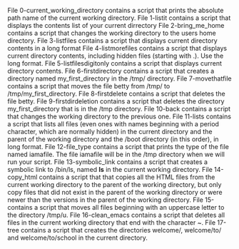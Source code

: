 File 0-current_working_directory contains a script that prints the absolute path name of the current working directory.
File 1-listit contains a script that displays the contents list of your current dirrectory
File 2-bring_me_home contains a script that changes the working directory to the users home directory.
File 3-listfiles contains a script that displays current directory contents in a long format
File 4-listmorefiles contains a script that displays current directory contents, including hidden files (starting with .). Use the long format.
File 5-listfilesdigitonly contains a script that displays current directory contents.
File 6-firstdirectory contains a script that creates a directory named my_first_directory in the /tmp/ directory.
File 7-movethatfile contains a script that moves the file betty from /tmp/ to /tmp/my_first_directory.
File 8-firstdelete contains a script that deletes  the file betty.
File 9-firstdirdeletion contains a script that deletes the directory my_first_directory that is in the /tmp directory.
File 10-back contains a script that changes the working directory to the previous one.
File 11-lists contains a script that lists all files (even ones with names beginning with a period character, which are normally hidden) in the current directory and the parent of the working directory and the /boot directory (in this order), in long format.
File 12-file_type contains a script that  prints the type of the file named iamafile. The file iamafile will be in the /tmp directory when we will run your script.
File 13-symbolic_link contains a script that creates a symbolic link to /bin/ls, named __ls__ in the current working directory.
File 14-copy_html contains a script that that copies all the HTML files from the current working directory to the parent of the working directory, but only copy files that did not exist in the parent of the working directory or were newer than the versions in the parent of the working directory.
File 15-contains a script that moves all files beginning with an uppercase letter to the directory /tmp/u.
File 16-clean_emacs contains a script that deletes all files in the current working directory that end with the character ~.
File 17-tree contains a script that creates the directories welcome/, welcome/to/ and welcome/to/school in the current directory.
